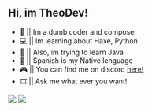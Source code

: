 ## Hi, im TheoDev!

- 👋 || Im a dumb coder and composer
- 💻 || Im learning about Haxe, Python
- 👀 || Also, im trying to learn Java
- 🎨 || Spanish is my Native lenguage
- 🎮 || You can find me on discord [here!](https://discord.gg/XUPes5Aap3)
- 🎞  || Ask me what ever you want!


![](https://github-readme-stats.vercel.app/api?username=TheoDevelops&show_icons=true&theme=nord)
![](https://github-readme-stats.vercel.app/api/top-langs/?username=TheoDevelops&layout=compact&show_icons=true&theme=nord)
